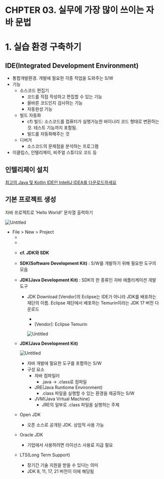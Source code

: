 # CHPTER 03. 실무에 가장 많이 쓰이는 자바 문법

# 1. 실습 환경 구축하기

## IDE(Integrated Development Environment)

- 통합개발환경. 개발에 필요한 각종 작업을 도와주는 S/W
- 기능
    - 소스코드 편집기
        - 코드를 직접 작성하고 편집할 수 있는 기능
        - 올바른 코드인지 검사하는 기능
        - 자동완성 기능
    - 빌드 자동화
        - cf) 빌드: 소스코드를 컴퓨터가 실행가능한 바이너리 코드 형태로 변환하는 것. 테스트 기능까지 포함됨.
        - 빌드를 자동화해주는 것
    - 디버거
        - 소스코드의 문제점을 분석하는 프로그램
- 이클립스, 인텔리제이, 비주얼 스튜디오 코드 등

## 인텔리제이 설치

[최고의 Java 및 Kotlin IDE인 IntelliJ IDEA를 다운로드하세요](https://www.jetbrains.com/ko-kr/idea/download/?section=windows)

## 기본 프로젝트 생성

자바 프로젝트로 ‘Hello World!’ 문자열 출력하기

![Untitled](https://github.com/kim-soohyeon/TIL/assets/59382707/2b09eb44-b564-41e0-a6ba-1e22cc9e3906)

- File > New > Project
    - [Language]: java
    - [Build System]: IntelliJ
    - [JDK]: 17
    **cf. JDK와 SDK**
    - **SDK(Software Development Kit)**
    : S/W를 개발하기 위해 필요한 도구의 모음
    - **JDK(Java Development Kit)**
    : SDK의 한 종류인 자바 애플리케이션 개발 도구
        - JDK Download
        [Vendor]의 Eclipse는 IDE가 아니라 JDK를 배포하는 재단의 이름. Eclipse 재단에서 배포하는 Temurin이라는 JDK 17 버전 다운로드
            - [Version]: 17
            - [Vendor]: Eclipse Temurin
            
            ![Untitled](https://github.com/kim-soohyeon/TIL/assets/59382707/28b73949-4fde-4626-b2bc-39fd912ac2ce)
            
    - **JDK(Java Development Kit)**
        
        ![Untitled](https://github.com/kim-soohyeon/TIL/assets/59382707/4daa20a5-79b7-4aaf-8c70-6040ae547cd1)
        
        - 자바 개발에 필요한 도구를 포함하는 S/W
        - 구성 요소
            - 자바 컴파일러
                - .java → .class로 컴파일
            - JRE(Java Runtiome Environment)
                - .class 파일을 실행할 수 있는 환경을 제공하는 S/W
            - JVM(Java Virtual Machine)
                - JRE의 일부로 .class 파일을 실행하는 주체
    - Open JDK
        - 오픈 소스로 공개된 JDK. 상업적 사용 가능
    - Oracle JDK
        - 기업에서 사용하려면 라이선스 사용료 지급 필요
    - LTS(Long Term Support)
        - 장기간 기술 지원을 받을 수 있다는 의미
        - JDK 8, 11, 17, 21 버전이 이에 해당됨